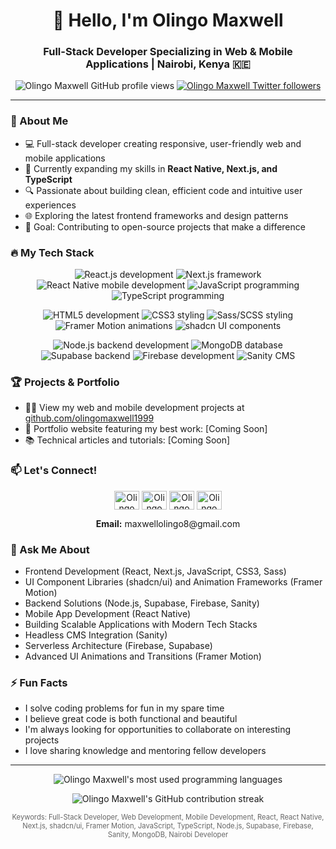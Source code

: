 <h1 align="center">👋 Hello, I'm Olingo Maxwell</h1>
<h3 align="center">Full-Stack Developer Specializing in Web & Mobile Applications | Nairobi, Kenya 🇰🇪</h3>

<!-- SEO-friendly keywords and profile badges -->
<p align="center">
  <img src="https://komarev.com/ghpvc/?username=olingomaxwell1999&label=Profile%20views&color=0e75b6&style=flat" alt="Olingo Maxwell GitHub profile views" />
  <a href="https://twitter.com/olingo_maxwell" target="blank"><img src="https://img.shields.io/twitter/follow/olingo_maxwell?logo=twitter&style=for-the-badge" alt="Olingo Maxwell Twitter followers" /></a>
</p>

---

### 🚀 About Me

- 💻 Full-stack developer creating responsive, user-friendly web and mobile applications
- 🌱 Currently expanding my skills in **React Native, Next.js, and TypeScript**
- 🔍 Passionate about building clean, efficient code and intuitive user experiences
- 🌐 Exploring the latest frontend frameworks and design patterns
- 🎯 Goal: Contributing to open-source projects that make a difference

### 🔥 My Tech Stack

<!-- Frontend Technologies -->
<p align="center">
  <img src="https://img.shields.io/badge/React-61DAFB?style=for-the-badge&logo=react&logoColor=black" alt="React.js development" />
  <img src="https://img.shields.io/badge/Next.js-000000?style=for-the-badge&logo=next.js&logoColor=white" alt="Next.js framework" />
  <img src="https://img.shields.io/badge/React_Native-61DAFB?style=for-the-badge&logo=react&logoColor=black" alt="React Native mobile development" />
  <img src="https://img.shields.io/badge/JavaScript-F7DF1E?style=for-the-badge&logo=javascript&logoColor=black" alt="JavaScript programming" />
  <img src="https://img.shields.io/badge/TypeScript-3178C6?style=for-the-badge&logo=typescript&logoColor=white" alt="TypeScript programming" />
</p>

<!-- UI Technologies -->
<p align="center">
  <img src="https://img.shields.io/badge/HTML5-E34F26?style=for-the-badge&logo=html5&logoColor=white" alt="HTML5 development" />
  <img src="https://img.shields.io/badge/CSS3-1572B6?style=for-the-badge&logo=css3&logoColor=white" alt="CSS3 styling" />
  <img src="https://img.shields.io/badge/Sass-CC6699?style=for-the-badge&logo=sass&logoColor=white" alt="Sass/SCSS styling" />
  <img src="https://img.shields.io/badge/Framer_Motion-0055FF?style=for-the-badge&logo=framer&logoColor=white" alt="Framer Motion animations" />
  <img src="https://img.shields.io/badge/shadcn/ui-000000?style=for-the-badge&logo=shadcnui&logoColor=white" alt="shadcn UI components" />
</p>

<!-- Backend & Database Technologies -->
<p align="center">
  <img src="https://img.shields.io/badge/Node.js-339933?style=for-the-badge&logo=node.js&logoColor=white" alt="Node.js backend development" />
  <img src="https://img.shields.io/badge/MongoDB-47A248?style=for-the-badge&logo=mongodb&logoColor=white" alt="MongoDB database" />
  <img src="https://img.shields.io/badge/Supabase-3ECF8E?style=for-the-badge&logo=supabase&logoColor=white" alt="Supabase backend" />
  <img src="https://img.shields.io/badge/Firebase-FFCA28?style=for-the-badge&logo=firebase&logoColor=black" alt="Firebase development" />
  <img src="https://img.shields.io/badge/Sanity-F03E2F?style=for-the-badge&logo=sanity&logoColor=white" alt="Sanity CMS" />
</p>

### 🏆 Projects & Portfolio

- 👨‍💻 View my web and mobile development projects at [github.com/olingomaxwell1999](https://github.com/olingomaxwell1999)
- 💼 Portfolio website featuring my best work: [Coming Soon]
- 📚 Technical articles and tutorials: [Coming Soon]

### 📫 Let's Connect!

<p align="center">
  <a href="https://twitter.com/olingo_maxwell" target="_blank" rel="noopener noreferrer"><img align="center" src="https://raw.githubusercontent.com/rahuldkjain/github-profile-readme-generator/master/src/images/icons/Social/twitter.svg" alt="Olingo Maxwell on Twitter" height="30" width="40" /></a>
  <a href="https://linkedin.com/in/olingo-maxwell-web-developer" target="_blank" rel="noopener noreferrer"><img align="center" src="https://raw.githubusercontent.com/rahuldkjain/github-profile-readme-generator/master/src/images/icons/Social/linked-in-alt.svg" alt="Olingo Maxwell on LinkedIn" height="30" width="40" /></a>
  <a href="https://www.facebook.com/maxwell.olingo.3/" target="_blank" rel="noopener noreferrer"><img align="center" src="https://raw.githubusercontent.com/rahuldkjain/github-profile-readme-generator/master/src/images/icons/Social/facebook.svg" alt="Olingo Maxwell on Facebook" height="30" width="40" /></a>
  <a href="https://www.instagram.com/maxwellolingo/" target="_blank" rel="noopener noreferrer"><img align="center" src="https://raw.githubusercontent.com/rahuldkjain/github-profile-readme-generator/master/src/images/icons/Social/instagram.svg" alt="Olingo Maxwell on Instagram" height="30" width="40" /></a>
</p>

<p align="center">
  <b>Email:</b> maxwellolingo8@gmail.com
</p>

### 💬 Ask Me About

- Frontend Development (React, Next.js, JavaScript, CSS3, Sass)
- UI Component Libraries (shadcn/ui) and Animation Frameworks (Framer Motion)
- Backend Solutions (Node.js, Supabase, Firebase, Sanity)
- Mobile App Development (React Native)
- Building Scalable Applications with Modern Tech Stacks
- Headless CMS Integration (Sanity)
- Serverless Architecture (Firebase, Supabase)
- Advanced UI Animations and Transitions (Framer Motion)

### ⚡ Fun Facts

- I solve coding problems for fun in my spare time
- I believe great code is both functional and beautiful
- I'm always looking for opportunities to collaborate on interesting projects
- I love sharing knowledge and mentoring fellow developers

---

<!-- GitHub Stats with alt text for SEO -->
<p align="center">
  <img src="https://github-readme-stats.vercel.app/api/top-langs?username=olingomaxwell1999&show_icons=true&locale=en&layout=compact&theme=radical" alt="Olingo Maxwell's most used programming languages" />
</p>

<p align="center">
  <img src="https://github-readme-streak-stats.herokuapp.com/?user=olingomaxwell1999&theme=radical" alt="Olingo Maxwell's GitHub contribution streak" />
</p>

<!-- SEO Keywords -->
<p align="center" style="font-size: 0.8em; color: #666;">
  Keywords: Full-Stack Developer, Web Development, Mobile Development, React, React Native, Next.js, shadcn/ui, 
  Framer Motion, JavaScript, TypeScript, Node.js, Supabase, Firebase, Sanity, MongoDB, Nairobi Developer
</p>
